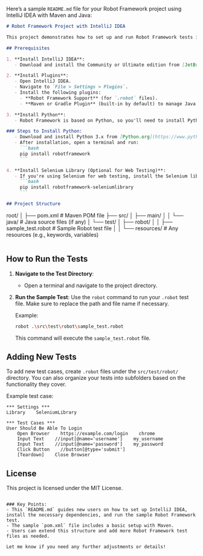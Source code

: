 Here’s a sample `README.md` file for your Robot Framework project using IntelliJ IDEA with Maven and Java:

```md
# Robot Framework Project with IntelliJ IDEA

This project demonstrates how to set up and run Robot Framework tests integrated with a Java project using IntelliJ IDEA. The project includes example tests and follows a structured folder setup for scalability and maintenance.

## Prerequisites

1. **Install IntelliJ IDEA**:
   - Download and install the Community or Ultimate edition from [JetBrains](https://www.jetbrains.com/idea/).

2. **Install Plugins**:
   - Open IntelliJ IDEA.
   - Navigate to `File > Settings > Plugins`.
   - Install the following plugins:
     - **Robot Framework Support** (for `.robot` files).
     - **Maven or Gradle Plugin** (built-in by default) to manage Java dependencies.

3. **Install Python**:
   - Robot Framework is based on Python, so you'll need to install Python and Robot Framework.

### Steps to Install Python:
   - Download and install Python 3.x from [Python.org](https://www.python.org/downloads/).
   - After installation, open a terminal and run:
     ```bash
     pip install robotframework
     ```

4. **Install Selenium Library (Optional for Web Testing)**:
   - If you're using Selenium for web testing, install the Selenium library:
     ```bash
     pip install robotframework-seleniumlibrary
     ```

## Project Structure

```
root/
│
├── pom.xml                    # Maven POM file
├── src/
│   ├── main/
│   │   └── java/              # Java source files (if any)
│   └── test/
│       ├── robot/
│       │   ├── sample_test.robot  # Sample Robot test file
│       │   └── resources/     # Any resources (e.g., keywords, variables)
```

```

## How to Run the Tests

1. **Navigate to the Test Directory**:
   - Open a terminal and navigate to the project directory.

2. **Run the Sample Test**:
   Use the `robot` command to run your `.robot` test file. Make sure to replace the path and file name if necessary.

   Example:
   ```bash
   robot .\src\test\robot\sample_test.robot
   ```

   This command will execute the `sample_test.robot` file.

## Adding New Tests

To add new test cases, create `.robot` files under the `src/test/robot/` directory. You can also organize your tests into subfolders based on the functionality they cover.

Example test case:
```robot
*** Settings ***
Library    SeleniumLibrary

*** Test Cases ***
User Should Be Able To Login
    Open Browser    https://example.com/login    chrome
    Input Text    //input[@name='username']    my_username
    Input Text    //input[@name='password']    my_password
    Click Button    //button[@type='submit']
    [Teardown]    Close Browser
```

## License

This project is licensed under the MIT License.
```

### Key Points:
- This `README.md` guides new users on how to set up IntelliJ IDEA, install the necessary dependencies, and run the sample Robot Framework test.
- The sample `pom.xml` file includes a basic setup with Maven.
- Users can extend this structure and add more Robot Framework test files as needed.

Let me know if you need any further adjustments or details!